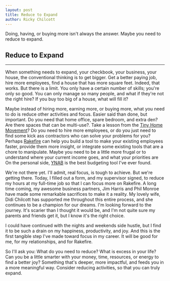 ```yaml
---
layout: post
title: Reduce to Expand
author: Ricky Chilcott
---
```


Doing, having, or buying more isn't always the answer. Maybe you need to reduce to expand.

## Reduce to Expand
-----

When something needs to expand, your checkbook, your business, your house, the conventional thinking is to get bigger. Get a better paying job, hire more employees, find a house that has more square feet. Indeed, that works. But there is a limit. You only have a certain number of skills; you're only so good. You can only manage so many people, and what if they're not the right hire? If you buy too big of a house, what will fill it?

Maybe instead of hiring more, earning more, or buying more, what you need to do is reduce other activities and focus. Easier said than done, but important. Do you need that home office, spare bedroom, and extra den? Are there spaces that can be multi-use?. Take a lesson from the [Tiny Home Movement](http://thetinylife.com/what-is-the-tiny-house-movement/)? Do you need to hire more employees, or do you just need to find some kick ass contractors who can solve your problems for you? Perhaps [Rakefire](https://www.rakefire.io) can help you build a tool to make your existing employees faster, provide them more insight, or integrate some existing tools that are a chore to manipulate. Maybe you need to be a little more frugal or to understand where your current income goes, and what your priorities are On the personal side, [YNAB](https://www.youneedabudget.com/) is the best budgeting tool I've ever found.

We're not there yet. I'll admit, real focus, is tough to achieve. But we're getting there. Today, I filled out a form, and my supervisor signed, to reduce my hours at my full-time job so that I can focus more on Rakefire. A long time coming, my awesome business partners, Jim Harris and Phil Monroe have made some remarkable sacrifices to make it a reality. My lovely wife, Didi Chilcott has supported me throughout this entire process, and she continues to be a champion for our dreams. I'm looking forward to the journey. It's scarier than I thought it would be, and I'm not quite sure my parents and friends get it, but I know it's the right choice.

I could have continued with the nights and weekends side hustle, but I find it to be such a drain on my happiness, productivity, and joy. And this is the first tangible step I've made toward focus in my career. It will be good for me, for my relationships, and for Rakefire.

So I'll ask you: What do you need to reduce? What is excess in your life? Can you be a little smarter with your money, time, resources, or energy to find a better joy? Something that's deeper, more impactful, and feeds you in a more meaningful way. Consider reducing activities, so that you can truly expand.